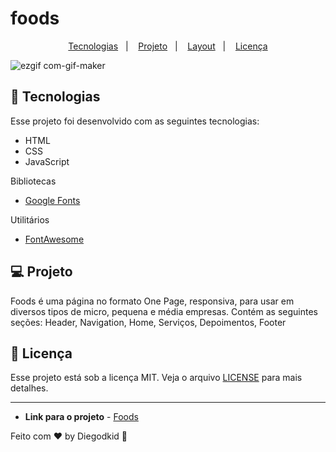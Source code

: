 # foods

<p align="center">
  <a href="#-tecnologias">Tecnologias</a>&nbsp;&nbsp;&nbsp;|&nbsp;&nbsp;&nbsp;
  <a href="#-projeto">Projeto</a>&nbsp;&nbsp;&nbsp;|&nbsp;&nbsp;&nbsp;
  <a href="#-layout">Layout</a>&nbsp;&nbsp;&nbsp;|&nbsp;&nbsp;&nbsp;
  <a href="#memo-licença">Licença</a>
</p>

![ezgif com-gif-maker](https://user-images.githubusercontent.com/90665510/156926549-4d000f95-2227-482a-b34a-9dc423468757.gif)

## 🚀 Tecnologias

Esse projeto foi desenvolvido com as seguintes tecnologias:

- HTML
- CSS
- JavaScript

Bibliotecas

- [Google Fonts](https://fonts.google.com/)

Utilitários

- [FontAwesome](https://fontawesome.com/)

## 💻 Projeto

Foods é uma página no formato One Page, responsiva, para usar em diversos tipos de micro, pequena e média empresas. Contém as seguintes seções: Header, Navigation, Home, Serviços, Depoimentos, Footer

## 📝 Licença

Esse projeto está sob a licença MIT. Veja o arquivo [LICENSE](.github/LICENSE.md) para mais detalhes.

---
* **Link para o projeto** - [Foods](https://diegodkid.github.io/foods/)

Feito com ♥ by Diegodkid :wave: 
